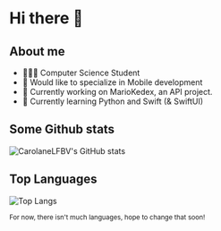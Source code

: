 # Hi there 👋

## About me
- 👩🏼‍🎓 Computer Science Student
- 📱 Would like to specialize in Mobile development
- 🔭 Currently working on MarioKedex, an API project.
- 🌱 Currently learning Python and Swift (& SwiftUI) 


## Some Github stats
![CarolaneLFBV's GitHub stats](https://github-readme-stats.vercel.app/api?username=carolanelfbv&show_icons=true&theme=tokyonight)

## Top Languages
![Top Langs](https://github-readme-stats.vercel.app/api/top-langs/?username=carolanelfbv&langs_count=8&layout=compact)

<sub> For now, there isn't much languages, hope to change that soon! </sub>

